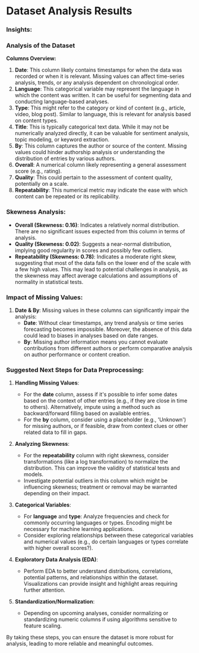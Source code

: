 # Dataset Analysis Results

### Insights:
### Analysis of the Dataset

**Columns Overview:**
1. **Date**: This column likely contains timestamps for when the data was recorded or when it is relevant. Missing values can affect time-series analysis, trends, or any analysis dependent on chronological order.
2. **Language**: This categorical variable may represent the language in which the content was written. It can be useful for segmenting data and conducting language-based analyses.
3. **Type**: This might refer to the category or kind of content (e.g., article, video, blog post). Similar to language, this is relevant for analysis based on content types.
4. **Title**: This is typically categorical text data. While it may not be numerically analyzed directly, it can be valuable for sentiment analysis, topic modeling, or keyword extraction.
5. **By**: This column captures the author or source of the content. Missing values could hinder authorship analysis or understanding the distribution of entries by various authors.
6. **Overall**: A numerical column likely representing a general assessment score (e.g., rating). 
7. **Quality**: This could pertain to the assessment of content quality, potentially on a scale.
8. **Repeatability**: This numerical metric may indicate the ease with which content can be repeated or its replicability.

### Skewness Analysis:
- **Overall (Skewness: 0.16)**: Indicates a relatively normal distribution. There are no significant issues expected from this column in terms of analysis.
- **Quality (Skewness: 0.02)**: Suggests a near-normal distribution, implying good regularity in scores and possibly few outliers.
- **Repeatability (Skewness: 0.78)**: Indicates a moderate right skew, suggesting that most of the data falls on the lower end of the scale with a few high values. This may lead to potential challenges in analysis, as the skewness may affect average calculations and assumptions of normality in statistical tests.

### Impact of Missing Values:
1. **Date & By**: Missing values in these columns can significantly impair the analysis:
   - **Date**: Without clear timestamps, any trend analysis or time series forecasting becomes impossible. Moreover, the absence of this data could lead to biases in analyses based on date ranges.
   - **By**: Missing author information means you cannot evaluate contributions from different authors or perform comparative analysis on author performance or content creation.

### Suggested Next Steps for Data Preprocessing:

1. **Handling Missing Values**:
   - For the **date** column, assess if it's possible to infer some dates based on the context of other entries (e.g., if they are close in time to others). Alternatively, impute using a method such as backward/forward filling based on available entries.
   - For the **by** column, consider using a placeholder (e.g., 'Unknown') for missing authors, or if feasible, draw from context clues or other related data to fill in gaps.

2. **Analyzing Skewness**:
   - For the **repeatability** column with right skewness, consider transformations (like a log transformation) to normalize the distribution. This can improve the validity of statistical tests and models.
   - Investigate potential outliers in this column which might be influencing skewness; treatment or removal may be warranted depending on their impact.

3. **Categorical Variables**:
   - For **language** and **type**: Analyze frequencies and check for commonly occurring languages or types. Encoding might be necessary for machine learning applications.
   - Consider exploring relationships between these categorical variables and numerical values (e.g., do certain languages or types correlate with higher overall scores?).

4. **Exploratory Data Analysis (EDA)**:
   - Perform EDA to better understand distributions, correlations, potential patterns, and relationships within the dataset. Visualizations can provide insight and highlight areas requiring further attention.

5. **Standardization/Normalization**:
   - Depending on upcoming analyses, consider normalizing or standardizing numeric columns if using algorithms sensitive to feature scaling.

By taking these steps, you can ensure the dataset is more robust for analysis, leading to more reliable and meaningful outcomes.